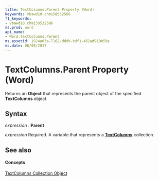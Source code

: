 ```yaml
---
title: TextColumns.Parent Property (Word)
keywords: vbawd10.chm158532586
f1_keywords:
- vbawd10.chm158532586
ms.prod: word
api_name:
- Word.TextColumns.Parent
ms.assetid: 1924a03a-7162-dddb-bdf1-451ad910859a
ms.date: 06/08/2017
---
```



# TextColumns.Parent Property (Word)

Returns an  **Object** that represents the parent object of the specified **TextColumns** object.


## Syntax

 _expression_ . **Parent**

 _expression_ Required. A variable that represents a **[TextColumns](textcolumns-objectword.md)** collection.


## See also


#### Concepts


[TextColumns Collection Object](textcolumns-objectword.md)

